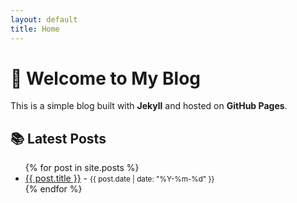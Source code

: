 ```yaml
---
layout: default
title: Home
---
```


# 📝 Welcome to My Blog

This is a simple blog built with **Jekyll** and hosted on **GitHub Pages**.

## 📚 Latest Posts

<ul>
  {% for post in site.posts %}
    <li>
      <a href="{{ post.url }}">{{ post.title }}</a> - <small>{{ post.date | date: "%Y-%m-%d" }}</small>
    </li>
  {% endfor %}
</ul>
